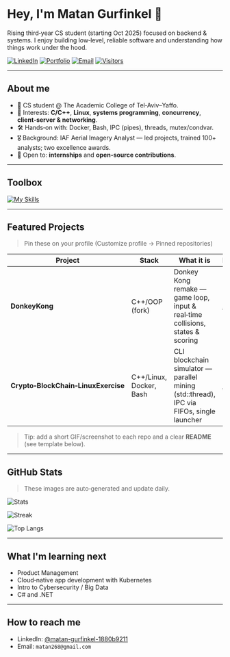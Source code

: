 # Hey, I'm Matan Gurfinkel 👋

Rising third‑year CS student (starting Oct 2025) focused on backend & systems. I enjoy building low‑level, reliable software and understanding how things work under the hood.

[![LinkedIn](https://img.shields.io/badge/LinkedIn-Connect-blue?logo=linkedin)](https://www.linkedin.com/in/matan-gurfinkel-1880b9211)
[![Portfolio](https://img.shields.io/badge/Portfolio-Coming_Soon-lightgrey?logo=vercel)](#)
[![Email](https://img.shields.io/badge/Email-Open_to_contact-informational?logo=gmail)](mailto:your.email@example.com)
[![Visitors](https://komarev.com/ghpvc/?username=MatanG477&label=Profile%20views&abbreviated=true)](#)

---

## About me
- 🧭 CS student @ The Academic College of Tel‑Aviv–Yaffo.
- 🧠 Interests: **C/C++**, **Linux**, **systems programming**, **concurrency**, **client‑server & networking**.
- 🛠️ Hands‑on with: Docker, Bash, IPC (pipes), threads, mutex/condvar.
- 🎖️ Background: IAF Aerial Imagery Analyst — led projects, trained 100+ analysts; two excellence awards.
- 📌 Open to: **internships** and **open‑source contributions**.

---

## Toolbox

[![My Skills](https://skillicons.dev/icons?i=c,cpp,linux,docker,bash,git,github&perline=9)](https://skillicons.dev)

---

## Featured Projects

> Pin these on your profile (Customize profile → Pinned repositories)

| Project | Stack | What it is | Links |
|---|---|---|---|
| **DonkeyKong** | C++/OOP (fork) | Donkey Kong remake — game loop, input & real‑time collisions, states & scoring | [Repo](https://github.com/MatanG477/DonkeyKong) |
| **Crypto‑BlockChain‑LinuxExercise** | C++/Linux, Docker, Bash | CLI blockchain simulator — parallel mining (std::thread), IPC via FIFOs, single launcher | [Repo](https://github.com/MatanG477/Crypto-BlockChain-LinuxExercise) | Academic exercise demonstrating basic blockchain primitives & CLI | [Repo](https://github.com/MatanG477/BlockChain-LinuxExercise) |

> Tip: add a short GIF/screenshot to each repo and a clear **README** (see template below).

---

## GitHub Stats

> These images are auto‑generated and update daily.

![Stats](https://github-readme-stats.vercel.app/api?username=MatanG477&show_icons=true&hide_title=true)

![Streak](https://streak-stats.demolab.com?user=MatanG477&mode=weekly&hide_border=true)

![Top Langs](https://github-readme-stats.vercel.app/api/top-langs/?username=MatanG477&layout=compact)

---

## What I'm learning next
- Product Management
- Cloud‑native app development with Kubernetes
- Intro to Cybersecurity / Big Data
- C# and .NET
  
---

## How to reach me
- LinkedIn: [@matan-gurfinkel-1880b9211](https://www.linkedin.com/in/matan-gurfinkel-1880b9211)
- Email: `matan268@gmail.com` 
